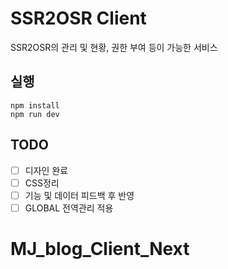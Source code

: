 # SSR2OSR Client

SSR2OSR의 관리 및 현황, 권한 부여 등이 가능한 서비스

## 실행

```
npm install
npm run dev
```

## TODO

- [ ] 디자인 완료
- [ ] CSS정리
- [ ] 기능 및 데이터 피드백 후 반영
- [ ] GLOBAL 전역관리 적용
# MJ_blog_Client_Next

